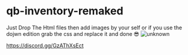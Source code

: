 # qb-inventory-remaked 
Just Drop The Html files then add images by your self or if you use the dojwn edition grab the css and replace it and done 😎
![unknown](https://user-images.githubusercontent.com/114163698/194772059-cd847bd8-4312-4107-86f8-79df03057648.png)


https://discord.gg/GzAThXsEct
